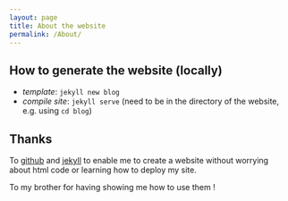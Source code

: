 ```yaml
---
layout: page
title: About the website
permalink: /About/
---
```


## How to generate the website (locally)

- *template*: `jekyll new blog`
- *compile site*: `jekyll serve` (need to be in the directory of the website, e.g. using `cd blog`)

## Thanks

To [github](https://github.com/about)
and [jekyll](http://jekyllrb.com/) to enable me to create a website
without worrying about html code or learning how to deploy my
site. 

To my brother for having showing me how to use them !
